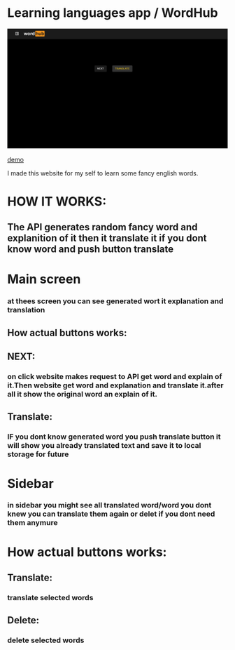 # Learning languages app / WordHub

![alt text](./img.png)

[demo](https://andriydubovichwork.github.io/learning-languages-ts/)





I made this website for my self to learn some fancy english words.

# HOW IT WORKS:

## The API generates random fancy word and explanition of it then it translate it if you dont know word and push button translate





# Main screen

### at thees screen you can see generated wort it explanation and translation

## How actual buttons works:

## NEXT:
### on click website makes request to API get word and explain of it.Then website get word and explanation and translate it.after all it show the original word an explain of it.


## Translate:
### IF you dont know generated word you push translate button it will show you already translated text and save it to local storage for future

# Sidebar


### in sidebar you might see all translated word/word you dont knew you can translate them again or delet if you dont need them anymure

# How actual buttons works:


## Translate:
### translate selected words

## Delete:
### delete selected words










